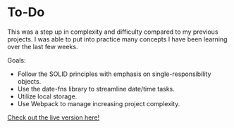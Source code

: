 # To-Do

This was a step up in complexity and difficulty compared to my previous projects. I was able to put into practice many concepts I have been learning over the last few weeks. 

Goals:

- Follow the SOLID principles with emphasis on single-responsibility objects.
- Use the date-fns library to streamline date/time tasks.
- Utilize local storage.
- Use Webpack to manage increasing project complexity. 

[Check out the live version here!](https://jakenead.github.io/to-do/)
